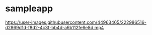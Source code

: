 # sampleapp








https://user-images.githubusercontent.com/44963465/222986516-d2869d1d-f8d2-4c3f-bb4d-a6b112fe6e8d.mp4

